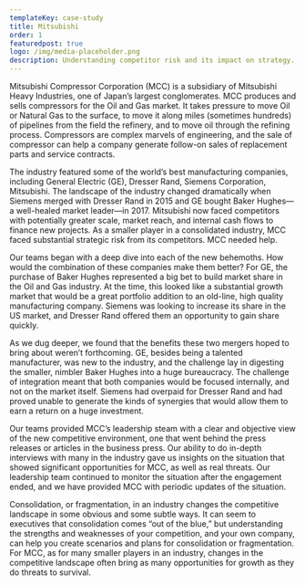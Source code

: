 ```yaml
---
templateKey: case-study
title: Mitsubishi
order: 1
featuredpost: true
logo: /img/media-placeholder.png
description: Understanding competitor risk and its impact on strategy.
---
```


Mitsubishi Compressor Corporation (MCC) is a subsidiary of Mitsubishi Heavy Industries, one of Japan’s largest conglomerates. MCC produces and sells compressors for the Oil and Gas market. It takes pressure to move Oil or Natural Gas to the surface, to move it along miles (sometimes hundreds) of pipelines from the field the refinery, and to move oil through the refining process. Compressors are complex marvels of engineering, and the sale of compressor can help a company generate follow-on sales of replacement parts and service contracts.

The industry featured some of the world’s best manufacturing companies, including General Electric (GE), Dresser Rand, Siemens Corporation, Mitsubishi. The landscape of the industry changed dramatically when Siemens merged with Dresser Rand in 2015 and GE bought Baker Hughes—a well-healed market leader—in 2017. Mitsubishi now faced competitors with potentially greater scale, market reach, and internal cash flows to finance new projects. As a smaller player in a consolidated industry, MCC faced substantial strategic risk from its competitors. MCC needed help.

Our teams began with a deep dive into each of the new behemoths. How would the combination of these companies make them better? For GE, the purchase of Baker Hughes represented a big bet to build market share in the Oil and Gas industry. At the time, this looked like a substantial growth market that would be a great portfolio addition to an old-line, high quality manufacturing company. Siemens was looking to increase its share in the US market, and Dresser Rand offered them an opportunity to gain share quickly.

As we dug deeper, we found that the benefits these two mergers hoped to bring about weren’t forthcoming. GE, besides being a talented manufacturer, was new to the industry, and the challenge lay in digesting the smaller, nimbler Baker Hughes into a huge bureaucracy. The challenge of integration meant that both companies would be focused internally, and not on the market itself. Siemens had overpaid for Dresser Rand and had proved unable to generate the kinds of synergies that would allow them to earn a return on a huge investment.

Our teams provided MCC’s leadership steam with a clear and objective view of the new competitive environment, one that went behind the press releases or articles in the business press. Our ability to do in-depth interviews with many in the industry gave us insights on the situation that showed significant opportunities for MCC, as well as real threats. Our leadership team continued to monitor the situation after the engagement ended, and we have provided MCC with periodic updates of the situation.

Consolidation, or fragmentation, in an industry changes the competitive landscape in some obvious and some subtle ways. It can seem to executives that consolidation comes “out of the blue,” but understanding the strengths and weaknesses of your competition, and your own company, can help you create scenarios and plans for consolidation or fragmentation. For MCC, as for many smaller players in an industry, changes in the competitive landscape often bring as many opportunities for growth as they do threats to survival.
